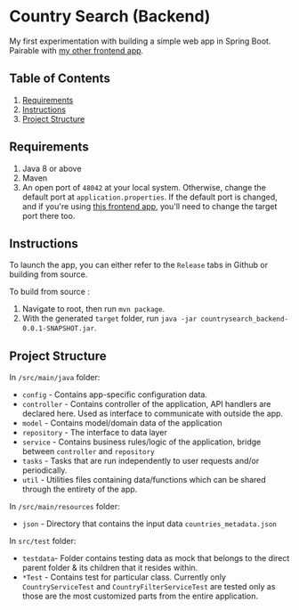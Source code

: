 # Country Search (Backend)

My first experimentation with building a simple web app in Spring Boot.
Pairable with [my other frontend app](https://github.com/MrRexZ/countrysearch_frontend).


## Table of Contents
1. [Requirements](#requirements)
2. [Instructions](#instructions)
3. [Project Structure](#project-structure)


## Requirements
1. Java 8 or above
2. Maven
3. An open port of `48042` at your local system. Otherwise, change the default port at `application.properties`.
If the default port is changed, and if you're using [this frontend app](https://github.com/MrRexZ/countrysearch_frontend), you'll need to change the target port there too. 

## Instructions
To launch the app, you can either refer to the `Release` tabs in Github or building from source.

To build from source :

1. Navigate to root, then run `mvn package`.
2. With the generated `target` folder, run `java -jar countrysearch_backend-0.0.1-SNAPSHOT.jar`.


## Project Structure
In `/src/main/java` folder:
* `config` - Contains app-specific configuration data.
* `controller` - Contains controller of the application, API handlers are declared here. Used as interface to communicate with outside the app. 
* `model` - Contains model/domain data of the application
* `repository` - The interface to data layer
* `service` - Contains business rules/logic of the application, bridge between `controller` and `repository`
* `tasks` - Tasks that are run independently to user requests and/or periodically.
* `util` - Utilities files containing data/functions which can be shared through the entirety of the app.
 
In `/src/main/resources` folder:
* `json` - Directory that contains the input data `countries_metadata.json`

In `src/test` folder:
* `testdata`-  Folder contains testing data as mock that belongs to the direct parent folder & its children that it resides within.
* `*Test` - Contains test for particular class. Currently only `CountryServiceTest` and `CountryFilterServiceTest` are  tested only as those are the most customized parts from the entire application.


